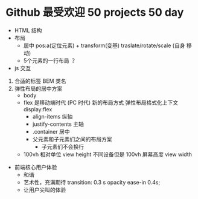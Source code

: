 # Github 最受欢迎 50 projects 50 day
- HTML 结构
- 布局
    - 居中
        pos:a(定位元素) + transform(变基) traslate/rotate/scale (自身 移动)
    - 5个元素的一行布局 ？
- js 交互

1. 合适的标签 BEM 类名
2. 弹性布局的居中方案
    - body
    - flex 是移动端时代 (PC 时代) 新的布局方式
       弹性布局格式化上下文 display:flex
       - align-items  纵轴 
       - justify-contents 主轴
       - .container 居中
       - 父元素和子元素们之间的布局方案
            - 子元素们不会换行
    - 100vh 相对单位
        view height 不同设备但是 100vh 屏幕高度
        view width

- 前端核心用户体验
    - 和谐
    - 艺术性，充满期待
    transition: 0.3 s opacity ease-in 0.4s;
    - 让用户尖叫的体验
